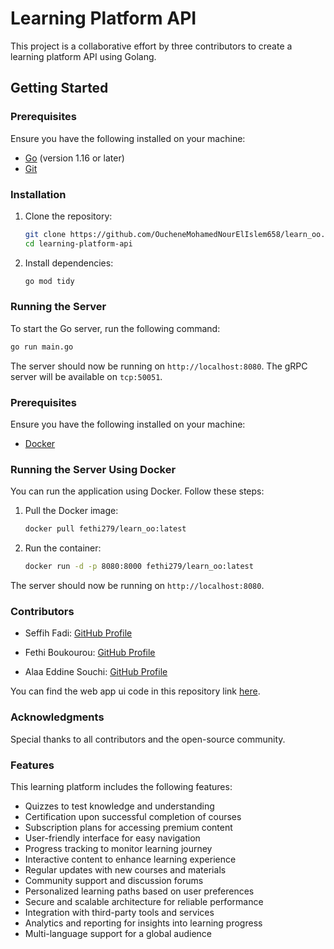 # Learning Platform API

This project is a collaborative effort by three contributors to create a learning platform API using Golang.

## Getting Started

### Prerequisites

Ensure you have the following installed on your machine:
- [Go](https://golang.org/dl/) (version 1.16 or later)
- [Git](https://git-scm.com/)

### Installation

1. Clone the repository:
    ```sh
    git clone https://github.com/OucheneMohamedNourElIslem658/learn_oo.git
    cd learning-platform-api
    ```

2. Install dependencies:
    ```sh
    go mod tidy
    ```

### Running the Server

To start the Go server, run the following command:
```sh
go run main.go
```

The server should now be running on `http://localhost:8080`.
The gRPC server will be available on `tcp:50051`.

### Prerequisites

Ensure you have the following installed on your machine:
- [Docker](https://www.docker.com/get-started)

### Running the Server Using Docker

You can run the application using Docker. Follow these steps:

1. Pull the Docker image:
    ```sh
    docker pull fethi279/learn_oo:latest
    ```

2. Run the container:
    ```sh
    docker run -d -p 8080:8000 fethi279/learn_oo:latest
    ```

The server should now be running on `http://localhost:8080`.

### Contributors

- Seffih Fadi: [GitHub Profile](https://github.com/seffihfadi)

- Fethi Boukourou: [GitHub Profile](https://github.com/bkrfethi)
- Alaa Eddine Souchi: [GitHub Profile](https://github.com/alaasao)

You can find the web app ui code in this repository link [here](https://github.com/seffihfadi/learnoo).

### Acknowledgments

Special thanks to all contributors and the open-source community.

### Features

This learning platform includes the following features:
- Quizzes to test knowledge and understanding
- Certification upon successful completion of courses
- Subscription plans for accessing premium content
- User-friendly interface for easy navigation
- Progress tracking to monitor learning journey
- Interactive content to enhance learning experience
- Regular updates with new courses and materials
- Community support and discussion forums
- Personalized learning paths based on user preferences
- Secure and scalable architecture for reliable performance
- Integration with third-party tools and services
- Analytics and reporting for insights into learning progress
- Multi-language support for a global audience
